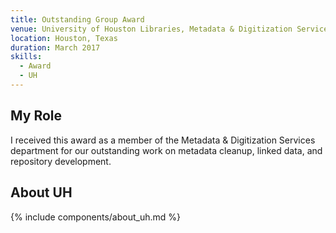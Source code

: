 ```yaml
---
title: Outstanding Group Award
venue: University of Houston Libraries, Metadata & Digitization Services
location: Houston, Texas
duration: March 2017
skills:
  - Award
  - UH
---
```


My Role
-------

I received this award as a member of the Metadata & Digitization Services department for our outstanding work on metadata cleanup, linked data, and repository development.

About UH
----------

{% include components/about_uh.md %}
